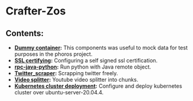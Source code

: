 # Crafter-Zos



## Contents:

 - **[Dummy container](dummy_container/):** This components was useful to mock data for test purposes in the phoros project.
 - **[SSL certifying](ssl_certifying/):** Configuring a self signed ssl certification.
 - **[rpc-java-python](rpc-java-python/):** Run python with Java remote object.
 - **[Twitter_scraper](twitter_scraper/):** Scrapping twitter freely.
 - **[Video splitter](video_splitter/):** Youtube video splitter into chunks.
 - **[Kubernetes cluster deployment](kubernetes-cluster-ubuntu-server-20.04.4-config/):**  Configure and deploy kubernetes cluster over ubuntu-server-20.04.4.









